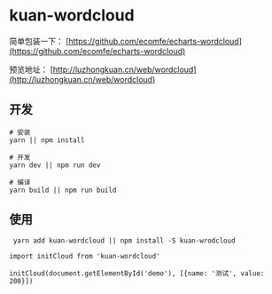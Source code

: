 # kuan-wordcloud

简单包装一下：
[https://github.com/ecomfe/echarts-wordcloud](https://github.com/ecomfe/echarts-wordcloud)

预览地址：
[http://luzhongkuan.cn/web/wordcloud](http://luzhongkuan.cn/web/wordcloud)

## 开发

```
# 安装
yarn || npm install

# 开发
yarn dev || npm run dev

# 编译
yarn build || npm run build
```

## 使用

```
 yarn add kuan-wordcloud || npm install -S kuan-wrodcloud
```

```
import initCloud from 'kuan-wordcloud'

initCloud(document.getElementById('demo'), [{name: '测试', value: 200}])
```
